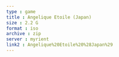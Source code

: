 ```yaml
---
type : game
title : Angelique Etoile (Japan)
size : 2.2 G
format : iso
archive : zip
server : myrient
link2 : Angelique%20Etoile%20%28Japan%29
---
```

